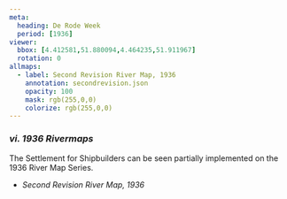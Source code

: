 ```yaml
---
meta:
  heading: De Rode Week
  period: [1936]
viewer:
  bbox: [4.412581,51.880094,4.464235,51.911967]
  rotation: 0
allmaps:
  - label: Second Revision River Map, 1936
    annotation: secondrevision.json
    opacity: 100
    mask: rgb(255,0,0)
    colorize: rgb(255,0,0)
---
```


### _vi.    1936 Rivermaps_

The Settlement for Shipbuilders can be seen partially implemented on the 1936 River Map Series. 

- _Second Revision River Map, 1936_

